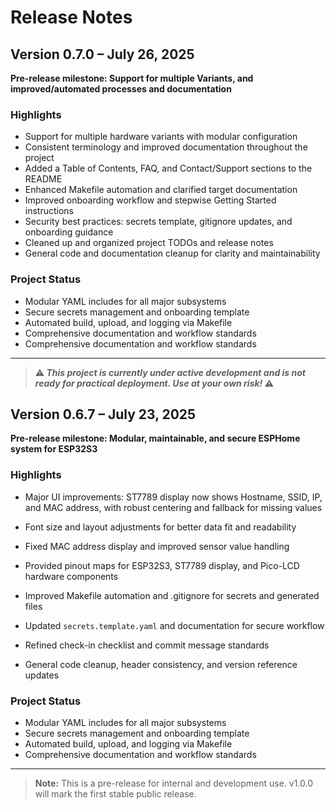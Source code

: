 # Release Notes

## Version 0.7.0 – July 26, 2025

**Pre-release milestone: Support for multiple Variants, and improved/automated processes and documentation**

### Highlights
- Support for multiple hardware variants with modular configuration
- Consistent terminology and improved documentation throughout the project
- Added a Table of Contents, FAQ, and Contact/Support sections to the README
- Enhanced Makefile automation and clarified target documentation
- Improved onboarding workflow and stepwise Getting Started instructions
- Security best practices: secrets template, gitignore updates, and onboarding guidance
- Cleaned up and organized project TODOs and release notes
- General code and documentation cleanup for clarity and maintainability

### Project Status
- Modular YAML includes for all major subsystems
- Secure secrets management and onboarding template
- Automated build, upload, and logging via Makefile
- Comprehensive documentation and workflow standards
- Comprehensive documentation and workflow standards

---

> **⚠️ _This project is currently under active development and is _not_ ready for practical deployment. Use at your own risk!_ ⚠️**

## Version 0.6.7 – July 23, 2025

**Pre-release milestone: Modular, maintainable, and secure ESPHome system for ESP32S3**

### Highlights
- Major UI improvements: ST7789 display now shows Hostname, SSID, IP, and MAC address, with robust centering and fallback for missing values
- Font size and layout adjustments for better data fit and readability
- Fixed MAC address display and improved sensor value handling

- Provided pinout maps for ESP32S3, ST7789 display, and Pico-LCD hardware components
- Improved Makefile automation and .gitignore for secrets and generated files
- Updated `secrets.template.yaml` and documentation for secure workflow
- Refined check-in checklist and commit message standards
- General code cleanup, header consistency, and version reference updates

### Project Status
- Modular YAML includes for all major subsystems
- Secure secrets management and onboarding template
- Automated build, upload, and logging via Makefile
- Comprehensive documentation and workflow standards

---

> **Note:** This is a pre-release for internal and development use. v1.0.0 will mark the first stable public release.
